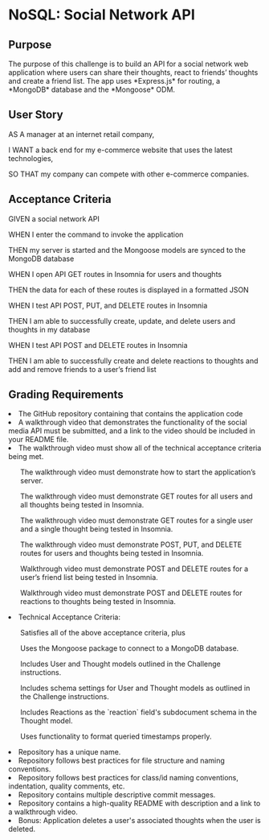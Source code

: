<h1>NoSQL: Social Network API</h1>

<h2>Purpose</h2>
<p>The purpose of this challenge is to build an API for a social network web application where users can share their thoughts, react to friends’ thoughts and create a friend list. The app uses *Express.js* for routing, a *MongoDB* database and the *Mongoose* ODM.</p>

<h2>User Story</h2>
<p>AS A manager at an internet retail company,</p>
<p>I WANT a back end for my e-commerce website that uses the latest technologies,</p>
<p>SO THAT my company can compete with other e-commerce companies.
</p>

<h2>Acceptance Criteria</h2>
<p>GIVEN a social network API
</p>
<p>WHEN I enter the command to invoke the application
</p>
<p>THEN my server is started and the Mongoose models are synced to the MongoDB database
</p>
<p>WHEN I open API GET routes in Insomnia for users and thoughts</p>
<p>THEN the data for each of these routes is displayed in a formatted JSON
</p>
<p>WHEN I test API POST, PUT, and DELETE routes in Insomnia
</p>
<p>THEN I am able to successfully create, update, and delete users and thoughts in my database
</p>
<p>WHEN I test API POST and DELETE routes in Insomnia
</p>
<p>THEN I am able to successfully create and delete reactions to thoughts and add and remove friends to a user’s friend list
</p>

<h2>Grading Requirements</h2>
<li>The GitHub repository containing that contains the application code</li>
<li>A walkthrough video that demonstrates the functionality of the social media API must be submitted, and a link to the video should be included in your README file.</li>
<li>The walkthrough video must show all of the technical acceptance criteria being met.</li>
<ul>The walkthrough video must demonstrate how to start the application’s server.</ul>
<ul>The walkthrough video must demonstrate GET routes for all users and all thoughts being tested in Insomnia.</ul>
<ul>The walkthrough video must demonstrate GET routes for a single user and a single thought being tested in Insomnia.</ul>
<ul>The walkthrough video must demonstrate POST, PUT, and DELETE routes for users and thoughts being tested in Insomnia.</ul>
<ul>Walkthrough video must demonstrate POST and DELETE routes for a user’s friend list being tested in Insomnia.</ul>
<ul>Walkthrough video must demonstrate POST and DELETE routes for reactions to thoughts being tested in Insomnia.</ul>
<li>Technical Acceptance Criteria:</li>
<ul>Satisfies all of the above acceptance criteria, plus</ul>
<ul>Uses the Mongoose package to connect to a MongoDB database.</ul>
<ul>Includes User and Thought models outlined in the Challenge instructions.</ul>
<ul>Includes schema settings for User and Thought models as outlined in the Challenge instructions.</ul>
<ul>Includes Reactions as the `reaction` field's subdocument schema in the Thought model.</ul>
<ul>Uses functionality to format queried timestamps properly.</ul>
<li>Repository has a unique name.</li>
<li>Repository follows best practices for file structure and naming conventions.</li>
<li>Repository follows best practices for class/id naming conventions, indentation, quality comments, etc.</li>
<li>Repository contains multiple descriptive commit messages.</li>
<li>Repository contains a high-quality README with description and a link to a walkthrough video.</li>
<li>Bonus: Application deletes a user's associated thoughts when the user is deleted.</li>
